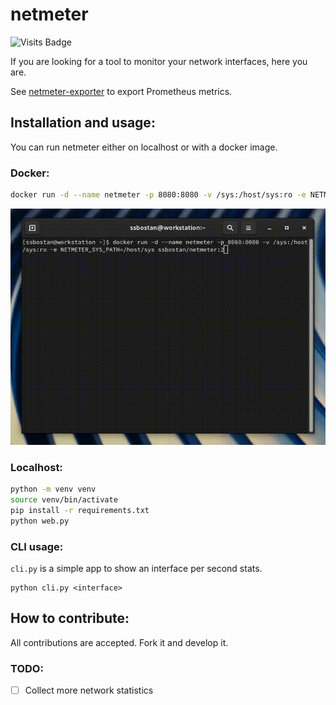 # netmeter

![Visits Badge](https://badges.pufler.dev/visits/ssbostan/netmeter)

If you are looking for a tool to monitor your network interfaces, here you are.

See [netmeter-exporter](https://github.com/ssbostan/netmeter-exporter) to export Prometheus metrics.

## Installation and usage:

You can run netmeter either on localhost or with a docker image.

### Docker:

```bash
docker run -d --name netmeter -p 8080:8080 -v /sys:/host/sys:ro -e NETMETER_SYS_PATH=/host/sys ssbostan/netmeter:2
```

![demo](https://raw.githubusercontent.com/ssbostan/netmeter/master/demo.gif)

### Localhost:

```bash
python -m venv venv
source venv/bin/activate
pip install -r requirements.txt
python web.py
```

### CLI usage:

`cli.py` is a simple app to show an interface per second stats.

```
python cli.py <interface>
```

## How to contribute:

All contributions are accepted. Fork it and develop it.

### TODO:

  - [ ] Collect more network statistics
